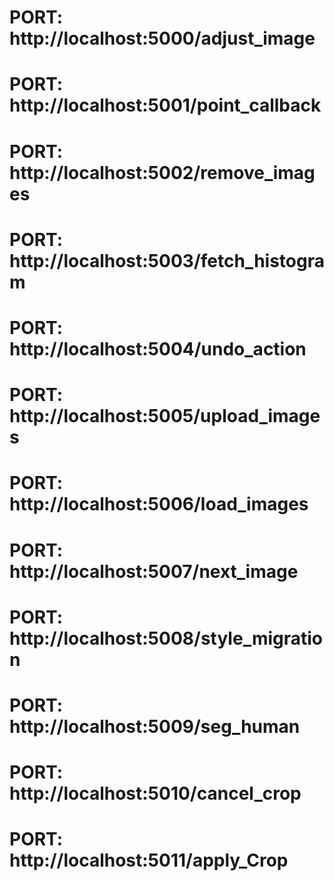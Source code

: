 # PORT: http://localhost:5000/adjust_image

# PORT: http://localhost:5001/point_callback

# PORT: http://localhost:5002/remove_images

# PORT: http://localhost:5003/fetch_histogram

# PORT: http://localhost:5004/undo_action

# PORT: http://localhost:5005/upload_images

# PORT: http://localhost:5006/load_images

# PORT: http://localhost:5007/next_image

# PORT: http://localhost:5008/style_migration

# PORT: http://localhost:5009/seg_human

# PORT: http://localhost:5010/cancel_crop

# PORT: http://localhost:5011/apply_Crop
